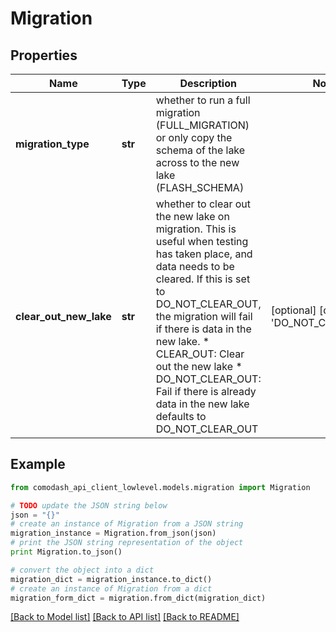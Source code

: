 # Migration


## Properties
Name | Type | Description | Notes
------------ | ------------- | ------------- | -------------
**migration_type** | **str** | whether to run a full migration (FULL_MIGRATION) or only copy the schema of the lake across to the new lake (FLASH_SCHEMA)  | 
**clear_out_new_lake** | **str** | whether to clear out the new lake on migration. This is useful when testing has taken place, and data needs to be cleared. If this is set to DO_NOT_CLEAR_OUT, the migration will fail if there is data in the new lake. * CLEAR_OUT: Clear out the new lake * DO_NOT_CLEAR_OUT: Fail if there is already data in the new lake defaults to DO_NOT_CLEAR_OUT  | [optional] [default to 'DO_NOT_CLEAR_OUT']

## Example

```python
from comodash_api_client_lowlevel.models.migration import Migration

# TODO update the JSON string below
json = "{}"
# create an instance of Migration from a JSON string
migration_instance = Migration.from_json(json)
# print the JSON string representation of the object
print Migration.to_json()

# convert the object into a dict
migration_dict = migration_instance.to_dict()
# create an instance of Migration from a dict
migration_form_dict = migration.from_dict(migration_dict)
```
[[Back to Model list]](../README.md#documentation-for-models) [[Back to API list]](../README.md#documentation-for-api-endpoints) [[Back to README]](../README.md)



